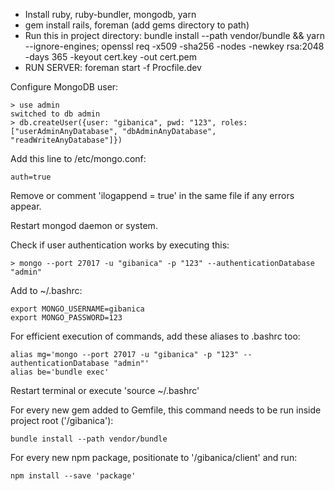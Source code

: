  - Install ruby, ruby-bundler, mongodb, yarn
 - gem install rails, foreman (add gems directory to path)
 - Run this in project directory: bundle install --path vendor/bundle && yarn --ignore-engines; openssl req -x509 -sha256 -nodes -newkey rsa:2048 -days 365 -keyout cert.key -out cert.pem
 - RUN SERVER: foreman start -f Procfile.dev
 
 Configure MongoDB user: 
 
    > use admin
    switched to db admin
    > db.createUser({user: "gibanica", pwd: "123", roles: ["userAdminAnyDatabase", "dbAdminAnyDatabase", "readWriteAnyDatabase"]})

 Add this line to /etc/mongo.conf: 

    auth=true
    
 Remove or comment 'ilogappend = true' in the same file if any errors appear.
 
 Restart mongod daemon or system.
    
 Check if user authentication works by executing this:

    > mongo --port 27017 -u "gibanica" -p "123" --authenticationDatabase "admin"
    
 Add to ~/.bashrc:

    export MONGO_USERNAME=gibanica
    export MONGO_PASSWORD=123
    
 For efficient execution of commands, add these aliases to .bashrc too:

    alias mg='mongo --port 27017 -u "gibanica" -p "123" --authenticationDatabase "admin"'
    alias be='bundle exec'
    
 Restart terminal or execute 'source ~/.bashrc'
 
 For every new gem added to Gemfile, this command needs to be run inside project root ('/gibanica'):

    bundle install --path vendor/bundle
 
 For every new npm package, positionate to '/gibanica/client' and run:

    npm install --save 'package'
